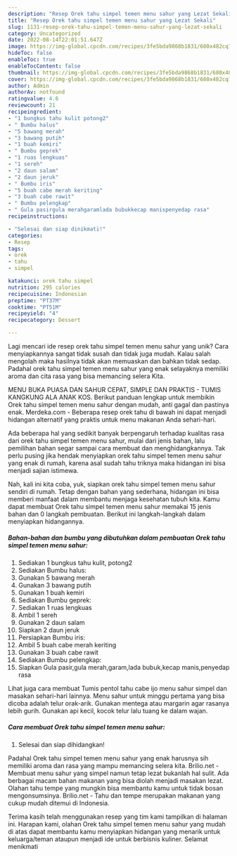 ```yaml
---
description: "Resep Orek tahu simpel temen menu sahur yang Lezat Sekali"
title: "Resep Orek tahu simpel temen menu sahur yang Lezat Sekali"
slug: 1131-resep-orek-tahu-simpel-temen-menu-sahur-yang-lezat-sekali
category: Uncategorized
date: 2022-08-14T22:01:51.647Z
image: https://img-global.cpcdn.com/recipes/3fe5bda9868b1831/680x482cq70/orek-tahu-simpel-temen-menu-sahur-foto-resep-utama.jpg
hideToc: false
enableToc: true
enableTocContent: false
thumbnail: https://img-global.cpcdn.com/recipes/3fe5bda9868b1831/680x482cq70/orek-tahu-simpel-temen-menu-sahur-foto-resep-utama.jpg
cover: https://img-global.cpcdn.com/recipes/3fe5bda9868b1831/680x482cq70/orek-tahu-simpel-temen-menu-sahur-foto-resep-utama.jpg
author: Admin
authorAv: notfound
ratingvalue: 4.6
reviewcount: 21
recipeingredient:
- "1 bungkus tahu kulit potong2"
- " Bumbu halus"
- "5 bawang merah"
- "3 bawang putih"
- "1 buah kemiri"
- " Bumbu geprek"
- "1 ruas lengkuas"
- "1 sereh"
- "2 daun salam"
- "2 daun jeruk"
- " Bumbu iris"
- "5 buah cabe merah keriting"
- "3 buah cabe rawit"
- " Bumbu pelengkap"
- " Gula pasirgula merahgaramlada bubukkecap manispenyedap rasa"
recipeinstructions:

- "Selesai dan siap dinikmati!"
categories:
- Resep
tags:
- orek
- tahu
- simpel

katakunci: orek tahu simpel 
nutrition: 295 calories
recipecuisine: Indonesian
preptime: "PT37M"
cooktime: "PT51M"
recipeyield: "4"
recipecategory: Dessert

---
```





Lagi mencari ide resep orek tahu simpel temen menu sahur yang unik? Cara menyiapkannya sangat tidak susah dan tidak juga mudah. Kalau salah mengolah maka hasilnya tidak akan memuaskan dan bahkan tidak sedap. Padahal orek tahu simpel temen menu sahur yang enak selayaknya memiliki aroma dan cita rasa yang bisa memancing selera Kita.





MENU BUKA PUASA DAN SAHUR CEPAT, SIMPLE DAN PRAKTIS - TUMIS KANGKUNG ALA ANAK KOS. Berikut panduan lengkap untuk membikin Orek tahu simpel temen menu sahur dengan mudah, anti gagal dan pastinya enak. Merdeka.com - Beberapa resep orek tahu di bawah ini dapat menjadi hidangan alternatif yang praktis untuk menu makanan Anda sehari-hari.

Ada beberapa hal yang sedikit banyak berpengaruh terhadap kualitas rasa dari orek tahu simpel temen menu sahur, mulai dari jenis bahan, lalu pemilihan bahan segar sampai cara membuat dan menghidangkannya. Tak perlu pusing jika hendak menyiapkan orek tahu simpel temen menu sahur yang enak di rumah, karena asal sudah tahu triknya maka hidangan ini bisa menjadi sajian istimewa.






Nah, kali ini kita coba, yuk, siapkan orek tahu simpel temen menu sahur sendiri di rumah. Tetap dengan bahan yang sederhana, hidangan ini bisa memberi manfaat dalam membantu menjaga kesehatan tubuh kita. Kamu dapat membuat Orek tahu simpel temen menu sahur memakai 15 jenis bahan dan 0 langkah pembuatan. Berikut ini langkah-langkah dalam menyiapkan hidangannya.

<!--inarticleads1-->

##### Bahan-bahan dan bumbu yang dibutuhkan dalam pembuatan Orek tahu simpel temen menu sahur:

1. Sediakan 1 bungkus tahu kulit, potong2
1. Sediakan  Bumbu halus:
1. Gunakan 5 bawang merah
1. Gunakan 3 bawang putih
1. Gunakan 1 buah kemiri
1. Sediakan  Bumbu geprek:
1. Sediakan 1 ruas lengkuas
1. Ambil 1 sereh
1. Gunakan 2 daun salam
1. Siapkan 2 daun jeruk
1. Persiapkan  Bumbu iris:
1. Ambil 5 buah cabe merah keriting
1. Gunakan 3 buah cabe rawit
1. Sediakan  Bumbu pelengkap:
1. Siapkan  Gula pasir,gula merah,garam,lada bubuk,kecap manis,penyedap rasa


Lihat juga cara membuat Tumis pentol tahu cabe ijo menu sahur simpel dan masakan sehari-hari lainnya. Menu sahur untuk minggu pertama yang bisa dicoba adalah telur orak-arik. Gunakan mentega atau margarin agar rasanya lebih gurih. Gunakan api kecil, kocok telur lalu tuang ke dalam wajan. 

<!--inarticleads2-->

##### Cara membuat Orek tahu simpel temen menu sahur:


1. Selesai dan siap dihidangkan!

Padahal Orek tahu simpel temen menu sahur yang enak harusnya sih memiliki aroma dan rasa yang mampu memancing selera kita. Brilio.net - Membuat menu sahur yang simpel namun tetap lezat bukanlah hal sulit. Ada berbagai macam bahan makanan yang bisa diolah menjadi masakan lezat. Olahan tahu tempe yang mungkin bisa membantu kamu untuk tidak bosan mengonsumsinya. Brilio.net - Tahu dan tempe merupakan makanan yang cukup mudah ditemui di Indonesia. 

Terima kasih telah menggunakan resep yang tim kami tampilkan di halaman ini. Harapan kami, olahan Orek tahu simpel temen menu sahur yang mudah di atas dapat membantu kamu menyiapkan hidangan yang menarik untuk keluarga/teman ataupun menjadi ide untuk berbisnis kuliner. Selamat menikmati
